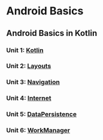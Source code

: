 # Android Basics

## Android Basics in Kotlin

### Unit 1: [Kotlin](https://github.com/G1Joshi/Android-Basics/tree/main/Kotlin)

### Unit 2: [Layouts](https://github.com/G1Joshi/Android-Basics/tree/main/Layouts)

### Unit 3: [Navigation](https://github.com/G1Joshi/Android-Basics/tree/main/Navigation)

### Unit 4: [Internet](https://github.com/G1Joshi/Android-Basics/tree/main/Internet)

### Unit 5: [DataPersistence](https://github.com/G1Joshi/Android-Basics/tree/main/DataPersistence)

### Unit 6: [WorkManager](https://github.com/G1Joshi/Android-Basics/tree/main/WorkManager)
